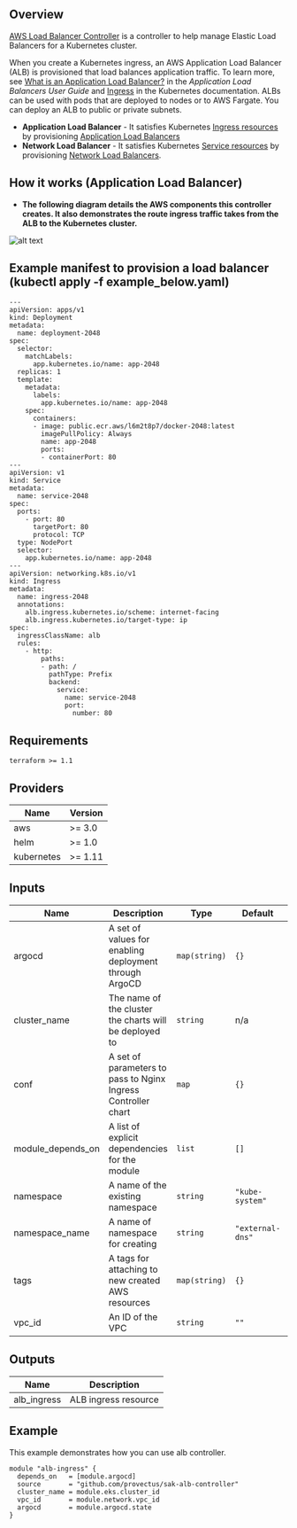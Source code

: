 ## Overview

[AWS Load Balancer Controller](https://docs.aws.amazon.com/eks/latest/userguide/aws-load-balancer-controller.html) is a controller to help manage Elastic Load Balancers for a Kubernetes cluster.

When you create a Kubernetes ingress, an AWS Application Load Balancer (ALB) is provisioned that load balances application traffic. To learn more, see [What is an Application Load Balancer?](https://docs.aws.amazon.com/elasticloadbalancing/latest/application/introduction.html) in the _Application Load Balancers User Guide_ and [Ingress](https://kubernetes.io/docs/concepts/services-networking/ingress/) in the Kubernetes documentation. ALBs can be used with pods that are deployed to nodes or to AWS Fargate. You can deploy an ALB to public or private subnets.


* **Application Load Balancer** - It satisfies Kubernetes [Ingress resources](https://kubernetes.io/docs/concepts/services-networking/ingress/) by provisioning [Application Load Balancers](https://docs.aws.amazon.com/elasticloadbalancing/latest/application/introduction.html)
* **Network Load Balancer** - It satisfies Kubernetes [Service resources](https://kubernetes.io/docs/concepts/services-networking/service/) by provisioning [Network Load Balancers](https://docs.aws.amazon.com/elasticloadbalancing/latest/network/introduction.html).

## How it works (Application Load Balancer)

* **The following diagram details the AWS components this controller creates. It also demonstrates the route ingress traffic takes from the ALB to the Kubernetes cluster.**

![alt text](https://kubernetes-sigs.github.io/aws-load-balancer-controller/v2.4/assets/images/controller-design.png)


## Example manifest to provision a load balancer (kubectl apply -f example_below.yaml)

```
---
apiVersion: apps/v1
kind: Deployment
metadata:
  name: deployment-2048
spec:
  selector:
    matchLabels:
      app.kubernetes.io/name: app-2048
  replicas: 1
  template:
    metadata:
      labels:
        app.kubernetes.io/name: app-2048
    spec:
      containers:
      - image: public.ecr.aws/l6m2t8p7/docker-2048:latest
        imagePullPolicy: Always
        name: app-2048
        ports:
        - containerPort: 80
---
apiVersion: v1
kind: Service
metadata:
  name: service-2048
spec:
  ports:
    - port: 80
      targetPort: 80
      protocol: TCP
  type: NodePort
  selector:
    app.kubernetes.io/name: app-2048
---
apiVersion: networking.k8s.io/v1
kind: Ingress
metadata:
  name: ingress-2048
  annotations:
    alb.ingress.kubernetes.io/scheme: internet-facing
    alb.ingress.kubernetes.io/target-type: ip
spec:
  ingressClassName: alb
  rules:
    - http:
        paths:
        - path: /
          pathType: Prefix
          backend:
            service:
              name: service-2048
              port:
                number: 80
```

## Requirements

```
terraform >= 1.1
 ```

## Providers

| Name | Version |
|------|---------|
| aws | >= 3.0 |
| helm | >= 1.0 |
| kubernetes | >= 1.11 |


## Inputs

| Name | Description | Type | Default | Required |
|------|-------------|------|---------|:-----:|
| argocd | A set of values for enabling deployment through ArgoCD | `map(string)` | `{}` | no |
| cluster\_name | The name of the cluster the charts will be deployed to | `string` | n/a | yes |
| conf | A set of parameters to pass to Nginx Ingress Controller chart | `map` | `{}` | no |
| module\_depends\_on | A list of explicit dependencies for the module | `list` | `[]` | no |
| namespace | A name of the existing namespace | `string` | `"kube-system"` | no |
| namespace\_name | A name of namespace for creating | `string` | `"external-dns"` | no |
| tags | A tags for attaching to new created AWS resources | `map(string)` | `{}` | no |
| vpc\_id | An ID of the VPC | `string` | `""` | yes |

## Outputs

| Name | Description |
|------|-------------|
| alb\_ingress | ALB ingress resource |

## Example
This example demonstrates how you can use alb controller.
``` hcl
module "alb-ingress" {
  depends_on   = [module.argocd]
  source       = "github.com/provectus/sak-alb-controller"
  cluster_name = module.eks.cluster_id
  vpc_id       = module.network.vpc_id
  argocd       = module.argocd.state
}
```